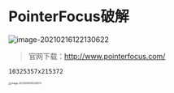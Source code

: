 # PointerFocus破解

![image-20210216122130622](https://gitee.com/sheep-are-flying-in-the-sky/my-picture/raw/master/picture8/image-20210216122130622.png)

> 官网下载：http://www.pointerfocus.com/

~~~
10325357x215372
~~~



<img src="https://gitee.com/sheep-are-flying-in-the-sky/my-picture/raw/master/picture7/image-20210216145339172.png" alt="image-20210216145339172" style="zoom:33%;" />

